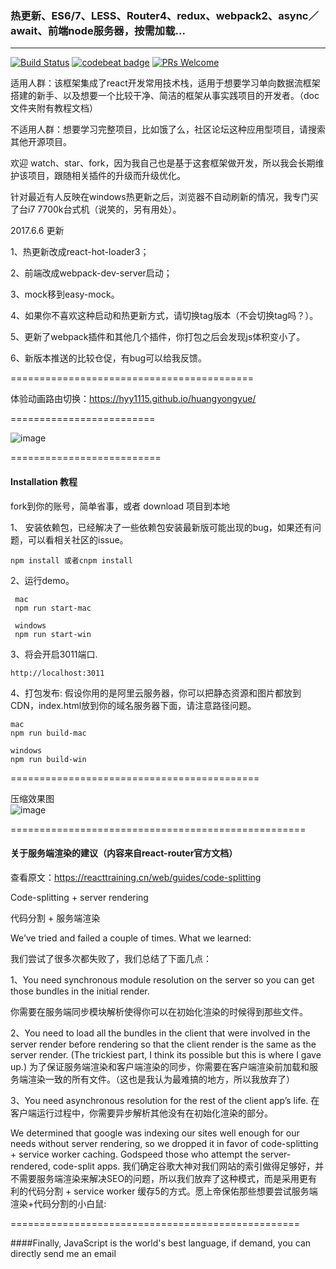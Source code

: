 
### 热更新、ES6/7、LESS、Router4、redux、webpack2、async／await、前端node服务器，按需加载...
<hr />

[![Build Status](https://travis-ci.org/hyy1115/react-redux-webpack2.svg?branch=master)](https://travis-ci.org/hyy1115/react-redux-webpack2)  [![codebeat badge](https://codebeat.co/badges/8be7b4c1-85f3-4da9-ab23-d470624b40ad)](https://codebeat.co/projects/github-com-hyy1115-react-redux-webpack2-master)
[![PRs Welcome](https://img.shields.io/badge/PRs-welcome-brightgreen.svg)](CONTRIBUTING.md#pull-requests)  

适用人群：该框架集成了react开发常用技术栈，适用于想要学习单向数据流框架搭建的新手、以及想要一个比较干净、简洁的框架从事实践项目的开发者。（doc文件夹附有教程文档）

不适用人群：想要学习完整项目，比如饿了么，社区论坛这种应用型项目，请搜索其他开源项目。

欢迎 watch、star、fork，因为我自己也是基于这套框架做开发，所以我会长期维护该项目，跟随相关插件的升级而升级优化。  

针对最近有人反映在windows热更新之后，浏览器不自动刷新的情况，我专门买了台i7 7700k台式机（说笑的，另有用处）。

2017.6.6 更新

1、热更新改成react-hot-loader3；

2、前端改成webpack-dev-server启动；

3、mock移到easy-mock。

4、如果你不喜欢这种启动和热更新方式，请切换tag版本（不会切换tag吗？）。

5、更新了webpack插件和其他几个插件，你打包之后会发现js体积变小了。

6、新版本推送的比较仓促，有bug可以给我反馈。

==========================================

体验动画路由切换：https://hyy1115.github.io/huangyongyue/   

=========================

![image](https://github.com/hyy1115/react-redux-webpack2/blob/master/public/store.gif)

==========================

#### Installation 教程

fork到你的账号，简单省事，或者 download 项目到本地

1、 安装依赖包，已经解决了一些依赖包安装最新版可能出现的bug，如果还有问题，可以看相关社区的issue。
```
npm install 或者cnpm install
```

2、运行demo。
   ```
    mac
    npm run start-mac

    windows
    npm run start-win
   ```

3、将会开启3011端口.
```
http://localhost:3011

```

4、打包发布: 假设你用的是阿里云服务器，你可以把静态资源和图片都放到CDN，index.html放到你的域名服务器下面，请注意路径问题。  

```
mac
npm run build-mac

windows
npm run build-win
```

===========================================

压缩效果图  
![image](https://github.com/hyy1115/react-redux-webpack2/blob/master/public/fenxi.png)

===================================================

#### 关于服务端渲染的建议（内容来自react-router官方文档）  

查看原文：https://reacttraining.cn/web/guides/code-splitting

Code-splitting + server rendering

代码分割 + 服务端渲染

We’ve tried and failed a couple of times. What we learned:

我们尝试了很多次都失败了，我们总结了下面几点：

1、You need synchronous module resolution on the server so you can get those bundles in the initial render.

你需要在服务端同步模块解析使得你可以在初始化渲染的时候得到那些文件。

2、You need to load all the bundles in the client that were involved in the server render before rendering so that the client render is the same as the server render. (The trickiest part, I think its possible but this is where I gave up.)
为了保证服务端渲染和客户端渲染的同步，你需要在客户端渲染前加载和服务端渲染一致的所有文件。（这也是我认为最难搞的地方，所以我放弃了）

3、You need asynchronous resolution for the rest of the client app’s life.
在客户端运行过程中，你需要异步解析其他没有在初始化渲染的部分。

We determined that google was indexing our sites well enough for our needs without server rendering, so we dropped it in favor of code-splitting + service worker caching. Godspeed those who attempt the server-rendered, code-split apps.
我们确定谷歌大神对我们网站的索引做得足够好，并不需要服务端渲染来解决SEO的问题，所以我们放弃了这种模式，而是采用更有利的代码分割 + service worker 缓存5的方式。愿上帝保佑那些想要尝试服务端渲染+代码分割的小白鼠:

==================================================

####Finally, JavaScript is the world's best language, if demand, you can directly send me an email  
